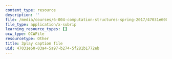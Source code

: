 ```yaml
---
content_type: resource
description: ''
file: /media/courses/6-004-computation-structures-spring-2017/47031e6003a45a97b2745f281b1772eb_IK9OVbj_Ir0.vtt
file_type: application/x-subrip
learning_resource_types: []
ocw_type: OCWFile
resourcetype: Other
title: 3play caption file
uid: 47031e60-03a4-5a97-b274-5f281b1772eb
---
```

